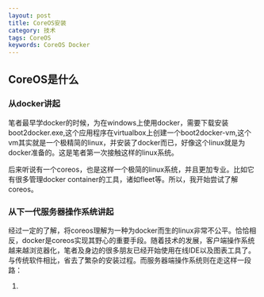 ```yaml
---
layout: post
title: CoreOS安装
category: 技术
tags: CoreOS
keywords: CoreOS Docker
---
```


## CoreOS是什么 ##

### 从docker讲起

笔者最早学docker的时候，为在windows上使用docker，需要下载安装boot2docker.exe,这个应用程序在virtualbox上创建一个boot2docker-vm,这个vm其实就是一个极精简的linux，并安装了docker而已，好像这个linux就是为docker准备的。这是笔者第一次接触这样的linux系统。

后来听说有一个coreos，也是这样一个极简的linux系统，并且更加专业。比如它有很多管理docker container的工具，诸如fleet等。所以，我开始尝试了解coreos。

### 从下一代服务器操作系统讲起


经过一定的了解，将coreos理解为一种为docker而生的linux非常不公平。恰恰相反，docker是coreos实现其野心的重要手段。随着技术的发展，客户端操作系统越来越浏览器化，笔者及身边的很多朋友已经开始使用在线IDE以及图表工具了。与传统软件相比，省去了繁杂的安装过程。而服务器端操作系统则在走这样一段路：

1. 
